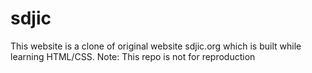 # sdjic
This website is a clone of original website sdjic.org which is built while learning HTML/CSS. Note: This repo is not for reproduction
